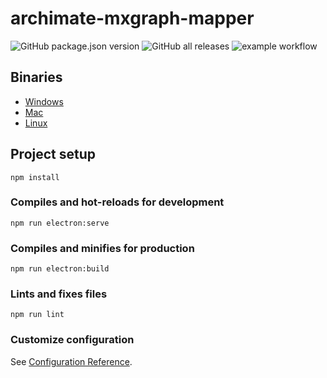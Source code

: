 # archimate-mxgraph-mapper

![GitHub package.json version](https://img.shields.io/github/package-json/v/fazendadosoftware/archimate-mxgraph-mapper)
![GitHub all releases](https://img.shields.io/github/downloads/fazendadosoftware/archimate-mxgraph-mapper/total)
![example workflow](https://github.com/github/docs/actions/workflows/main.yml/badge.svg)

## Binaries
* [Windows](https://github.com/fazendadosoftware/archimate-mxgraph-mapper/releases/download/v0.3.0/archimate-mxgraph-mapper-Setup-0.3.0.exe)
* [Mac](https://github.com/fazendadosoftware/archimate-mxgraph-mapper/releases/download/v0.3.0/archimate-mxgraph-mapper-0.3.0.dmg)
* [Linux](https://github.com/fazendadosoftware/archimate-mxgraph-mapper/releases/download/v0.3.0/archimate-mxgraph-mapper-0.3.0.AppImage)

## Project setup
```
npm install
```

### Compiles and hot-reloads for development
```
npm run electron:serve
```

### Compiles and minifies for production
```
npm run electron:build
```

### Lints and fixes files
```
npm run lint
```

### Customize configuration
See [Configuration Reference](https://cli.vuejs.org/config/).
